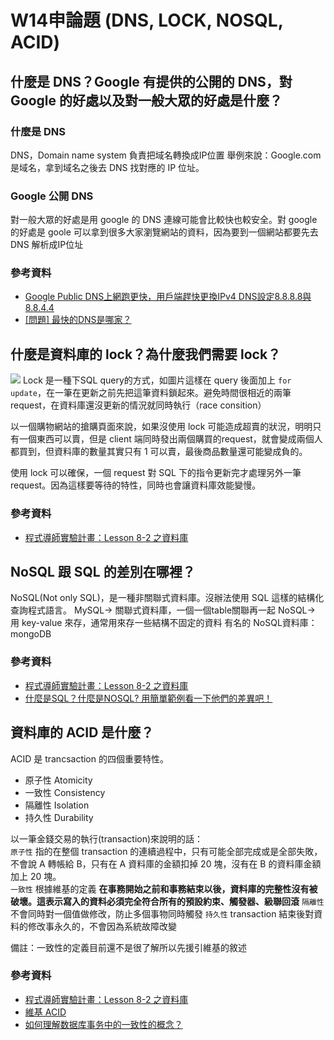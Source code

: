 # W14申論題 (DNS, LOCK, NOSQL, ACID)
## 什麼是 DNS？Google 有提供的公開的 DNS，對 Google 的好處以及對一般大眾的好處是什麼？

### 什麼是 DNS
DNS，Domain name system 負責把域名轉換成IP位置
舉例來說：Google.com是域名，拿到域名之後去 DNS 找對應的 IP 位址。

### Google 公開 DNS
對一般大眾的好處是用 google 的 DNS 連線可能會比較快也較安全。對 google 的好處是 goole 可以拿到很多大家瀏覽網站的資料，因為要到一個網站都要先去 DNS 解析成IP位址

### 參考資料
* [Google Public DNS上網跑更快，用戶端趕快更換IPv4 DNS設定8.8.8.8與8.8.4.4](http://www.pcdiy.com.tw/detail/1412)
* [[問題] 最快的DNS是哪家？](https://www.ptt.cc/bbs/MobileComm/M.1559401324.A.754.html)


## 什麼是資料庫的 lock？為什麼我們需要 lock？
![](https://i.imgur.com/cDeyBKW.png)
Lock 是一種下SQL query的方式，如圖片這樣在 query 後面加上 `for update`，在一筆在更新之前先把這筆資料鎖起來。避免時間很相近的兩筆 request，在資料庫還沒更新的情況就同時執行（race consition）  

以一個購物網站的搶購頁面來說，如果沒使用 lock 可能造成超賣的狀況，明明只有一個東西可以賣，但是 client 端同時發出兩個購買的request，就會變成兩個人都買到，但資料庫的數量其實只有 1 可以賣，最後商品數量還可能變成負的。    

使用 lock 可以確保，一個 request 對 SQL 下的指令更新完才處理另外一筆 request。因為這樣要等待的特性，同時也會讓資料庫效能變慢。

### 參考資料
* [程式導師實驗計畫：Lesson 8-2 之資料庫](https://www.youtube.com/watch?v=iDG8Ha2uZPs&ab_channel=Lidemy%E9%8B%B0%E5%AD%B8%E9%99%A2)

## NoSQL 跟 SQL 的差別在哪裡？
NoSQL(Not only SQL)，是一種非關聯式資料庫。沒辦法使用 SQL 這樣的結構化查詢程式語言。
MySQL-> 關聯式資料庫，一個一個table關聯再一起
NoSQL-> 用 key-value 來存，通常用來存一些結構不固定的資料
有名的 NoSQL資料庫：mongoDB

### 參考資料
* [程式導師實驗計畫：Lesson 8-2 之資料庫](https://www.youtube.com/watch?v=iDG8Ha2uZPs&ab_channel=Lidemy%E9%8B%B0%E5%AD%B8%E9%99%A2)
* [什麼是SQL？什麼是NOSQL? 用簡單範例看一下他們的差異吧！](https://codegym.tech/blog/sql_vs_nosql.html)

## 資料庫的 ACID 是什麼？
ACID 是 trancsaction 的四個重要特性。
* 原子性 Atomicity
* 一致性 Consistency
* 隔離性 Isolation
* 持久性 Durability

以一筆金錢交易的執行(transaction)來說明的話：  
`原子性` 指的在整個 transaction 的連續過程中，只有可能全部完成或是全部失敗，不會說 A 轉帳給 B，只有在 A 資料庫的金額扣掉 20 塊，沒有在  B 的資料庫金額加上 20 塊。  
`一致性` 根據維基的定義 **在事務開始之前和事務結束以後，資料庫的完整性沒有被破壞。這表示寫入的資料必須完全符合所有的預設約束、觸發器、級聯回滾**
`隔離性` 不會同時對一個值做修改，防止多個事物同時觸發
`持久性` transaction 結束後對資料的修改事永久的，不會因為系統故障改變

備註：一致性的定義目前還不是很了解所以先援引維基的敘述

### 參考資料
* [程式導師實驗計畫：Lesson 8-2 之資料庫](https://www.youtube.com/watch?v=iDG8Ha2uZPs&ab_channel=Lidemy%E9%8B%B0%E5%AD%B8%E9%99%A2)
* [維基 ACID](https://zh.wikipedia.org/wiki/ACID)
* [如何理解数据库事务中的一致性的概念？
](https://www.zhihu.com/question/31346392)